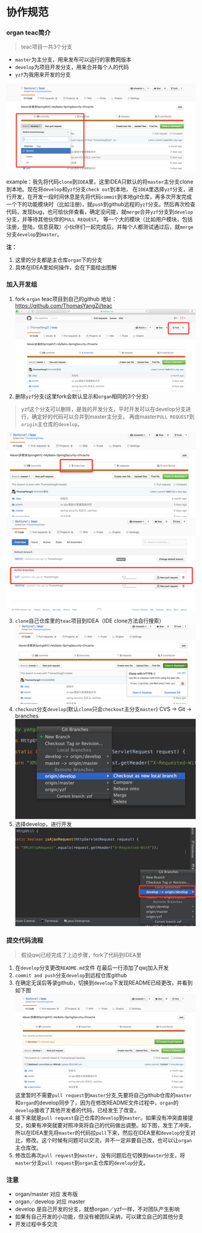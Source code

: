 # 协作规范
### organ teac简介

>teac项目一共3个分支

+ `master`为主分支，用来发布可以运行的家教网版本
+ `develop`为项目开发分支，用来合并每个人的代码
+ `yzf`为我用来开发的分支

![branch](img/branches.png)

example：我先将代码`clone`到`IDEA`里，这里IDEA只默认的将`master`主分支clone到本地。现在将`develop`和`yzf`分支`check out`到本地，
在`IDEA`里选择`yzf`分支，进行开发，在开发一段时间休息是先将代码`commit`到本地git仓库，再多次开发完成一个下的功能模块时（比如注册)，就`push`到github远程的`yzf`分支。然后再次检查代码，发现bug，也可给伙伴查看，确定没问提，就`merge`合并`yzf`分支到`develop`分支，并等待其他伙伴的`PULL REQUEST`。
等一个大的模块（比如用户模块，包括注册，登陆，信息获取）小伙伴们一起完成后，并每个人都测试通过后，就`merge`分支`develop`到`master`。

<strong>注：</strong>
1. 这里的分支都是主仓库`organ`下的分支
2. 具体在IDEA里如何操作，会在下面给出图解

### 加入开发组
1. fork `organ` teac项目到自己的github 地址：https://github.com/ThomasYangZi/teac
![fork](img/fork.png)
2. 删除`yzf`分支(这里fork会默认显示和`organ`相同的3个分支)

>yzf这个分支可以删除，是我的开发分支，平时开发可以在develop分支进行，确定好的代码可以合并到master主分支，
再由master`PULL REQUEST`到`origin`主仓库的`develop`。

![selectBranch](img/selectBranch.png)
![deleteBranch](img/deleteBranch.png)

3. `clone`自己仓库里的`teac`项目到IDEA（IDE clone方法自行搜索）
![cloneOwn](img/cloneOwn.png)
4. `checkout`分支`develop`(默认`clone`只会`checkout`主分支`master`)
CVS -> Git -> branches
![cloneBranches](img/cloneBranches.png)
5. 选择develop，进行开发
![selectBeanches](img/selectBranches.png)

### 提交代码流程

>假设qwj已经完成了上边步骤，fork了代码到IDEA里

1. 在`develop`分支更改`README.md`文件
在最后一行添加了qwj加入开发
2. `commit and push`分支`develop`到远程仓库github
3. 在确定无误后等录github，切换到`develop`下发现README已经更改，并看到如下图
![mergeBranch](img/mergeBranch.png)
这里暂时不需要`pull request`到`master`分支,先要将自己github仓库的`master`和`organ`的develop同步了，因为在修改README文件过程中，`organ`的`develop`接收了其他开发者的代码，已经发生了改变。
4. 接下来就是`pull request`自己仓库的`develop`到`master`。如果没有冲突直接提交，如果有冲突就要对照冲突将自己的代码做出调整。如下图，发生了冲突，所以在IDEA里先将`master`的代码拉`pull`下来，然后在IDEA里和`develop`分支对比，修改。这个时候有问题可以交流，并不一定非要自己改，也可以让`organ`主仓库改。
5. 修改后再次`pull request`到`master`，没有问题后在切换到`master`分支，将`master`分支`pull request`到`organ`主仓库的`develop`分支。

### 注意
+ organ/master 对应 发布版
+ organ／develop 对应 master
+ develop 是自己开发的分支，就想organ／yzf一样，不对团队产生影响
+ 如果有自己开发的小功能，但没有被团队采纳，可以建立自己的其他分支
+ 开发过程中多交流
